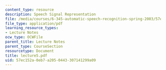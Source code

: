 ```yaml
---
content_type: resource
description: Speech Signal Representation
file: /media/courses/6-345-automatic-speech-recognition-spring-2003/57ec152a0eb7a2050443307141299a09_lecture5.pdf
file_type: application/pdf
learning_resource_types:
- Lecture Notes
ocw_type: OCWFile
parent_title: Lecture Notes
parent_type: CourseSection
resourcetype: Document
title: lecture5.pdf
uid: 57ec152a-0eb7-a205-0443-307141299a09
---
```

